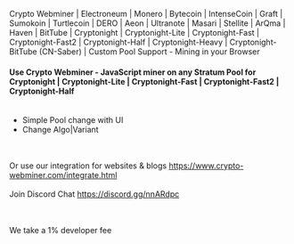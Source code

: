 
Crypto Webminer | Electroneum | Monero | Bytecoin | IntenseCoin | Graft | Sumokoin | Turtlecoin | DERO | Aeon | Ultranote | Masari | Stellite | ArQma | Haven | BitTube | Cryptonight | Cryptonight-Lite | Cryptonight-Fast | Cryptonight-Fast2 | Cryptonight-Half | Cryptonight-Heavy | Cryptonight-BitTube (CN-Saber) | Custom Pool Support - Mining in your Browser

#### Use Crypto Webminer - JavaScript miner on any Stratum Pool for Cryptonight | Cryptonight-Lite | Cryptonight-Fast | Cryptonight-Fast2 | Cryptonight-Half<br><br>

- Simple Pool change with UI
- Change Algo|Variant

<br><br> 
Or use our integration for websites & blogs
https://www.crypto-webminer.com/integrate.html
<br><br> 
Join Discord Chat
https://discord.gg/nnARdpc
  
<br><br> 
We take a 1% developer fee
